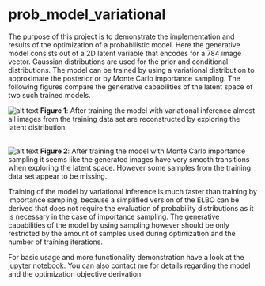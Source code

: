 # prob_model_variational

The purpose of this project is to demonstrate the implementation and results of the optimization of a probabilistic model. Here the generative model
consists out of a 2D latent variable that encodes for a 784 image vector. Gaussian distributions are used for the prior and conditional distributions.
The model can be trained by using a variational distribution to approximate the posterior or by Monte Carlo importance sampling. The following figures
compare the generative capabilities of the latent space of two such trained models.

![alt text](https://raw.githubusercontent.com/jgwiese/prob_model_variational/main/.msc/vi.png "Generative Capabilities of the latent space after training by VI")
**Figure 1**: After training the model with variational inference almost all images from the training data set are reconstructed by exploring the latent distribution.
<br>
<br>

![alt text](https://raw.githubusercontent.com/jgwiese/prob_model_variational/main/.msc/sampling.png "Generative Capabilities of the latent space after training by Sampling")
**Figure 2**: After training the model with Monte Carlo importance sampling it seems like the generated images have very smooth transitions when exploring the latent space.
However some samples from the training data set appear to be missing.

Training of the model by variational inference is much faster than training by importance sampling, because a simplified version of the ELBO can be derived 
that does not require the evaluation of probability distributions as it is necessary in the case of importance sampling. The generative capabilities of the model by using sampling
however should be only restricted by the amount of samples used during optimization and the number of training iterations.

For basic usage and more functionality demonstration have a look at the 
[jupyter notebook](https://github.com/jgwiese/prob_model_variational/blob/main/image_learning.ipynb).
You can also contact me for details regarding the model and the optimization objective derivation. 
